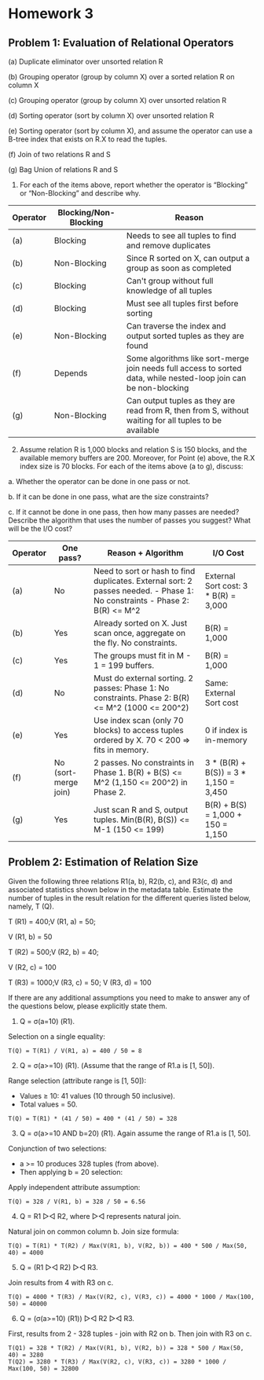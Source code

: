 # Homework 3

## Problem 1: Evaluation of Relational Operators

(a) Duplicate eliminator over unsorted relation R

(b) Grouping operator (group by column X) over a sorted relation R on column X

\(c\) Grouping operator (group by column X) over unsorted relation R

(d) Sorting operator (sort by column X) over unsorted relation R

(e) Sorting operator (sort by column X), and assume the operator can use a
B-tree index that exists on R.X to read the tuples.

(f) Join of two relations R and S

(g) Bag Union of relations R and S

1. For each of the items above, report whether the operator is “Blocking” or
   “Non-Blocking” and describe why.

| Operator | Blocking/Non-Blocking | Reason                                                                                                            |
| -------- | --------------------- | ----------------------------------------------------------------------------------------------------------------- |
| (a)      | Blocking              | Needs to see all tuples to find and remove duplicates                                                             |
| (b)      | Non-Blocking          | Since R sorted on X, can output a group as soon as completed                                                      |
| \(c\)    | Blocking              | Can't group without full knowledge of all tuples                                                                  |
| (d)      | Blocking              | Must see all tuples first before sorting                                                                          |
| (e)      | Non-Blocking          | Can traverse the index and output sorted tuples as they are found                                                 |
| (f)      | Depends               | Some algorithms like sort-merge join needs full access to sorted data, while nested-loop join can be non-blocking |
| (g)      | Non-Blocking          | Can output tuples as they are read from R, then from S, without waiting for all tuples to be available            |

2. Assume relation R is 1,000 blocks and relation S is 150 blocks, and the
   available memory buffers are 200. Moreover, for Point (e) above, the R.X
   index size is 70 blocks. For each of the items above (a to g), discuss:

a. Whether the operator can be done in one pass or not.

b. If it can be done in one pass, what are the size constraints?

c. If it cannot be done in one pass, then how many passes are needed? Describe
the algorithm that uses the number of passes you suggest? What will be the I/O
cost?

| Operator | One pass?            | Reason + Algorithm                                                                                                          | I/O Cost                                  |
| -------- | -------------------- | --------------------------------------------------------------------------------------------------------------------------- | ----------------------------------------- |
| (a)      | No                   | Need to sort or hash to find duplicates. External sort: 2 passes needed. - Phase 1: No constraints - Phase 2: B\(R\) <= M^2 | External Sort cost: 3 \* B\(R\) = 3,000   |
| (b)      | Yes                  | Already sorted on X. Just scan once, aggregate on the fly. No constraints.                                                  | B\(R\) = 1,000                            |
| \(c\)    | Yes                  | The groups must fit in M - 1 = 199 buffers.                                                                                 | B\(R\) = 1,000                            |
| (d)      | No                   | Must do external sorting. 2 passes: Phase 1: No constraints. Phase 2: B\(R\) <= M^2 (1000 <= 200^2)                         | Same: External Sort cost                  |
| (e)      | Yes                  | Use index scan (only 70 blocks) to access tuples ordered by X. 70 < 200 ⇒ fits in memory.                                   | 0 if index is in-memory                   |
| (f)      | No (sort-merge join) | 2 passes. No constraints in Phase 1. B\(R\) + B(S) <= M^2 (1,150 <= 200^2) in Phase 2.                                      | 3 \* (B\(R\) + B(S)) = 3 \* 1,150 = 3,450 |
| (g)      | Yes                  | Just scan R and S, output tuples. Min(B\(R\), B(S)) <= M-1 (150 <= 199)                                                     | B\(R\) + B(S) = 1,000 + 150 = 1,150       |

## Problem 2: Estimation of Relation Size

Given the following three relations R1(a, b), R2(b, c), and R3(c, d) and
associated statistics shown below in the metadata table. Estimate the number of
tuples in the result relation for the different queries listed below, namely, T
(Q).

T (R1) = 400;V (R1, a) = 50;

V (R1, b) = 50

T (R2) = 500;V (R2, b) = 40;

V (R2, c) = 100

T (R3) = 1000;V (R3, c) = 50; V (R3, d) = 100

If there are any additional assumptions you need to make to answer any of the
questions below, please explicitly state them.

1. Q = σ(a=10) (R1).

Selection on a single equality:

```note
T(Q) = T(R1) / V(R1, a) = 400 / 50 = 8
```

2. Q = σ(a>=10) (R1). (Assume that the range of R1.a is [1, 50]).

Range selection (attribute range is [1, 50]):

- Values ≥ 10: 41 values (10 through 50 inclusive).
- Total values = 50.

```note
T(Q) = T(R1) * (41 / 50) = 400 * (41 / 50) = 328
```

3. Q = σ(a>=10 AND b=20) (R1). Again assume the range of R1.a is [1, 50].

Conjunction of two selections:

- a >= 10 produces 328 tuples (from above).
- Then applying b = 20 selection:

Apply independent attribute assumption:

```note
T(Q) = 328 / V(R1, b) = 328 / 50 = 6.56
```

4. Q = R1 ▷◁ R2, where ▷◁ represents natural join.

Natural join on common column b. Join size formula:

```note
T(Q) = T(R1) * T(R2) / Max(V(R1, b), V(R2, b)) = 400 * 500 / Max(50, 40) = 4000
```

5. Q = (R1 ▷◁ R2) ▷◁ R3.

Join results from 4 with R3 on c.

```note
T(Q) = 4000 * T(R3) / Max(V(R2, c), V(R3, c)) = 4000 * 1000 / Max(100, 50) = 40000
```

6. Q = (σ(a>=10) (R1)) ▷◁ R2 ▷◁ R3.

First, results from 2 - 328 tuples - join with R2 on b. Then join with R3 on c.

```note
T(Q1) = 328 * T(R2) / Max(V(R1, b), V(R2, b)) = 328 * 500 / Max(50, 40) = 3280
T(Q2) = 3280 * T(R3) / Max(V(R2, c), V(R3, c)) = 3280 * 1000 / Max(100, 50) = 32800
```
